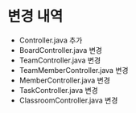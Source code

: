 # 변경 내역
- Controller.java 추가
- BoardController.java 변경
- TeamController.java 변경
- TeamMemberController.java 변경
- MemberController.java 변경
- TaskController.java 변경
- ClassroomController.java 변경